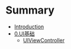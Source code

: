 # Summary

* [Introduction](README.md)
* [0.UI基础](chapter1.md)
   * [UIViewController](uiviewcontroller.md)

